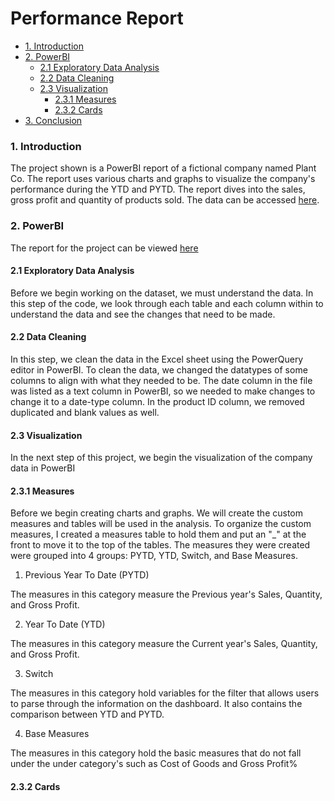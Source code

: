 # Performance Report

- [1. Introduction](#1-introduction)
- [2. PowerBI](#2-powerbi)
  * [2.1 Exploratory Data Analysis](#21-exploratory-data-analysis)
  * [2.2 Data Cleaning](#22-data-cleaning)
  * [2.3 Visualization](#23-visualization)
      + [2.3.1 Measures](#231-measures)
      + [2.3.2 Cards](#cards)
- [3. Conclusion](#3-conclusion)


### 1. Introduction

The project shown is a PowerBI report of a fictional company named Plant Co. The report uses various charts and graphs to visualize the company's performance during the YTD and PYTD. The report dives into the sales, gross profit and quantity of products sold. The data can be accessed [here](https://github.com/jidafan/Performance-Report/blob/main/Plant_DTS.xls).

### 2. PowerBI

The report for the project can be viewed [here](https://github.com/jidafan/Performance-Report/blob/main/Performance%20Report.pbix)

#### 2.1 Exploratory Data Analysis

Before we begin working on the dataset, we must understand the data. In this step of the code, we look through each table and each column within to understand the data and see the changes that need to be made.

#### 2.2 Data Cleaning

In this step, we clean the data in the Excel sheet using the PowerQuery editor in PowerBI. To clean the data, we changed the datatypes of some columns to align with what they needed to be. The date column in the file was listed as a text column in PowerBI, so we needed to make changes to change it to a date-type column. In the product ID column, we removed duplicated and blank values as well.

#### 2.3 Visualization

In the next step of this project, we begin the visualization of the company data in PowerBI

#### 2.3.1 Measures

Before we begin creating charts and graphs. We will create the custom measures and tables will be used in the analysis. To organize the custom measures, I created a measures table to hold them and put an "_" at the front to move it to the top of the tables. The measures they were created were grouped into 4 groups: PYTD, YTD, Switch, and Base Measures.

1. Previous Year To Date (PYTD)

The measures in this category measure the Previous year's Sales, Quantity, and Gross Profit.

2. Year To Date (YTD)

The measures in this category measure the Current year's Sales, Quantity, and Gross Profit.

3. Switch

The measures in this category hold variables for the filter that allows users to parse through the information on the dashboard. It also contains the comparison between YTD and PYTD.

4. Base Measures

The measures in this category hold the basic measures that do not fall under the under category's such as Cost of Goods and Gross Profit%

#### 2.3.2 Cards
